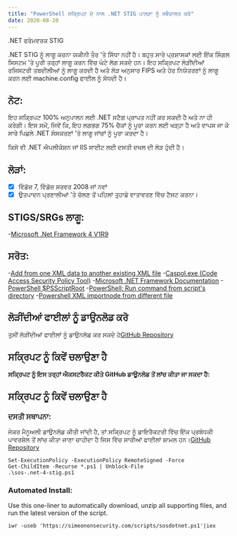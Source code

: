 ```yaml
---
title: "PowerShell ਸਕ੍ਰਿਪਟ ਦੇ ਨਾਲ .NET STIG ਪਾਲਣਾ ਨੂੰ ਸਵੈਚਾਲਤ ਕਰੋ"
date: 2020-08-20
---
```

 .NET ਫਰੇਮਵਰਕ STIG

.NET STIG ਨੂੰ ਲਾਗੂ ਕਰਨਾ ਯਕੀਨੀ ਤੌਰ 'ਤੇ ਸਿੱਧਾ ਨਹੀਂ ਹੈ। ਬਹੁਤ ਸਾਰੇ ਪ੍ਰਸ਼ਾਸਕਾਂ ਲਈ ਇੱਕ ਸਿੰਗਲ ਸਿਸਟਮ 'ਤੇ ਪੂਰੀ ਤਰ੍ਹਾਂ ਲਾਗੂ ਕਰਨ ਵਿੱਚ ਘੰਟੇ ਲੱਗ ਸਕਦੇ ਹਨ। ਇਹ ਸਕ੍ਰਿਪਟ ਲੋੜੀਂਦੀਆਂ ਰਜਿਸਟਰੀ ਤਬਦੀਲੀਆਂ ਨੂੰ ਲਾਗੂ ਕਰਦੀ ਹੈ ਅਤੇ ਲੋੜ ਅਨੁਸਾਰ FIPS ਅਤੇ ਹੋਰ ਨਿਯੰਤਰਣਾਂ ਨੂੰ ਲਾਗੂ ਕਰਨ ਲਈ machine.config ਫਾਈਲ ਨੂੰ ਸੋਧਦੀ ਹੈ।

## ਨੋਟ:

ਇਹ ਸਕ੍ਰਿਪਟ 100% ਅਨੁਪਾਲਨ ਲਈ .NET ਸਟੈਗ ਪ੍ਰਾਪਤ ਨਹੀਂ ਕਰ ਸਕਦੀ ਹੈ ਅਤੇ ਨਾ ਹੀ ਕਰੇਗੀ। ਇਸ ਸਮੇਂ, ਜਿਵੇਂ ਕਿ, ਇਹ ਲਗਭਗ 75% ਚੈਕਾਂ ਨੂੰ ਪੂਰਾ ਕਰਨ ਲਈ ਖੜ੍ਹਾ ਹੈ ਅਤੇ ਵਾਪਸ ਜਾ ਕੇ ਸਾਰੇ ਪਿਛਲੇ .NET ਸੰਸਕਰਣਾਂ 'ਤੇ ਲਾਗੂ ਜਾਂਚਾਂ ਨੂੰ ਪੂਰਾ ਕਰਦਾ ਹੈ।

ਕਿਸੇ ਵੀ .NET ਐਪਲੀਕੇਸ਼ਨ ਜਾਂ IIS ਸਾਈਟ ਲਈ ਦਸਤੀ ਦਖਲ ਦੀ ਲੋੜ ਹੁੰਦੀ ਹੈ।

## ਲੋੜਾਂ:
- [X] ਵਿੰਡੋਜ਼ 7, ਵਿੰਡੋਜ਼ ਸਰਵਰ 2008 ਜਾਂ ਨਵਾਂ
- [X] ਉਤਪਾਦਨ ਪ੍ਰਣਾਲੀਆਂ 'ਤੇ ਚੱਲਣ ਤੋਂ ਪਹਿਲਾਂ ਤੁਹਾਡੇ ਵਾਤਾਵਰਣ ਵਿੱਚ ਟੈਸਟ ਕਰਨਾ।

## STIGS/SRGs ਲਾਗੂ:

-[Microsoft .Net Framework 4 V1R9](https://dl.dod.cyber.mil/wp-content/uploads/stigs/zip/U_MS_DotNet_Framework_4-0_V1R9_STIG.zip)

## ਸਰੋਤ:

-[Add from one XML data to another existing XML file](http://www.maxtblog.com/2012/11/add-from-one-xml-data-to-another-existing-xml-file/)
-[Caspol.exe (Code Access Security Policy Tool)](https://docs.microsoft.com/en-us/dotnet/framework/tools/caspol-exe-code-access-security-policy-tool)
-[Microsoft .NET Framework Documentation](https://docs.microsoft.com/en-us/dotnet/framework/)
-[PowerShell $PSScriptRoot](https://riptutorial.com/powershell/example/27231/-psscriptroot)
-[PowerShell: Run command from script's directory](https://stackoverflow.com/questions/4724290/powershell-run-command-from-scripts-directory)
-[Powershell XML importnode from different file](https://stackoverflow.com/questions/9944885/powershell-xml-importnode-from-different-file)

## ਲੋੜੀਂਦੀਆਂ ਫਾਈਲਾਂ ਨੂੰ ਡਾਉਨਲੋਡ ਕਰੋ

ਤੁਸੀਂ ਲੋੜੀਂਦੀਆਂ ਫਾਈਲਾਂ ਨੂੰ ਡਾਉਨਲੋਡ ਕਰ ਸਕਦੇ ਹੋ[GitHub Repository](https://raw.githubusercontent.com/simeononsecurity/.NET-STIG-Script/)

## ਸਕ੍ਰਿਪਟ ਨੂੰ ਕਿਵੇਂ ਚਲਾਉਣਾ ਹੈ

**ਸਕ੍ਰਿਪਟ ਨੂੰ ਇਸ ਤਰ੍ਹਾਂ ਐਕਸਟਰੈਕਟ ਕੀਤੇ GitHub ਡਾਊਨਲੋਡ ਤੋਂ ਲਾਂਚ ਕੀਤਾ ਜਾ ਸਕਦਾ ਹੈ:**

## ਸਕ੍ਰਿਪਟ ਨੂੰ ਕਿਵੇਂ ਚਲਾਉਣਾ ਹੈ
### ਦਸਤੀ ਸਥਾਪਨਾ:
ਜੇਕਰ ਮੈਨੂਅਲੀ ਡਾਉਨਲੋਡ ਕੀਤੀ ਜਾਂਦੀ ਹੈ, ਤਾਂ ਸਕ੍ਰਿਪਟ ਨੂੰ ਡਾਇਰੈਕਟਰੀ ਵਿੱਚ ਇੱਕ ਪ੍ਰਬੰਧਕੀ ਪਾਵਰਸ਼ੇਲ ਤੋਂ ਲਾਂਚ ਕੀਤਾ ਜਾਣਾ ਚਾਹੀਦਾ ਹੈ ਜਿਸ ਵਿੱਚ ਸਾਰੀਆਂ ਫਾਈਲਾਂ ਸ਼ਾਮਲ ਹਨ।[GitHub Repository](https://github.com/simeononsecurity/.NET-STIG-Script)
```
Set-ExecutionPolicy -ExecutionPolicy RemoteSigned -Force
Get-ChildItem -Recurse *.ps1 | Unblock-File
.\sos-.net-4-stig.ps1
```
### Automated Install:
Use this one-liner to automatically download, unzip all supporting files, and run the latest version of the script.
```
iwr -useb 'https://simeononsecurity.com/scripts/sosdotnet.ps1'|iex
```
